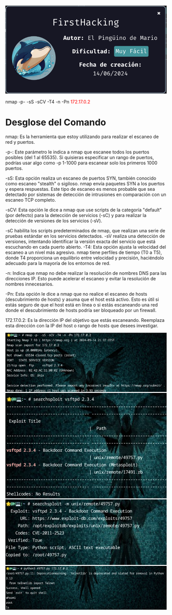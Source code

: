 ![FirstHacking](https://github.com/falart3/dockerlabs/blob/main/fh_001.png)

nmap -p- -sS -sCV -T4 -n -Pn <span style="color: red;">172.17.0.2</span>

<h1>Desglose del Comando</h1>
nmap: Es la herramienta que estoy utilizando para realizar el escaneo de red y puertos.

-p-: Este parámetro le indica a nmap que escanee todos los puertos posibles (del 1 al 65535). Si quisieras especificar un rango de puertos, podrías usar algo como -p 1-1000 para escanear solo los primeros 1000 puertos.

-sS: Esta opción realiza un escaneo de puertos SYN, también conocido como escaneo "stealth" o sigiloso. nmap envía paquetes SYN a los puertos y espera respuestas. Este tipo de escaneo es menos probable que sea detectado por sistemas de detección de intrusiones en comparación con un escaneo TCP completo.

-sCV: Esta opción le dice a nmap que use scripts de la categoría "default" (por defecto) para la detección de servicios (-sC) y para realizar la detección de versiones de los servicios (-sV).

-sC habilita los scripts predeterminados de nmap, que realizan una serie de pruebas estándar en los servicios detectados.
-sV realiza una detección de versiones, intentando identificar la versión exacta del servicio que está escuchando en cada puerto abierto.
-T4: Esta opción ajusta la velocidad del escaneo a un nivel más agresivo. nmap tiene perfiles de tiempo (T0 a T5), donde T4 proporciona un equilibrio entre velocidad y precisión, haciéndolo adecuado para la mayoría de los entornos de red.

-n: Indica que nmap no debe realizar la resolución de nombres DNS para las direcciones IP. Esto puede acelerar el escaneo y evitar la resolución de nombres innecesarios.

-Pn: Esta opción le dice a nmap que no realice el escaneo de hosts (descubrimiento de hosts) y asuma que el host está activo. Esto es útil si estás seguro de que el host está en línea o si estás escaneando una red donde el descubrimiento de hosts podría ser bloqueado por un firewall.

172.17.0.2: Es la dirección IP del objetivo que estás escaneando. Reemplaza esta dirección con la IP del host o rango de hosts que desees investigar.

![FirstHacking](https://github.com/falart3/dockerlabs/blob/main/fh_002.png)
![FirstHacking](https://github.com/falart3/dockerlabs/blob/main/fh_003.png)
![FirstHacking](https://github.com/falart3/dockerlabs/blob/main/fh_004.png)
![FirstHacking](https://github.com/falart3/dockerlabs/blob/main/fh_005.png)
